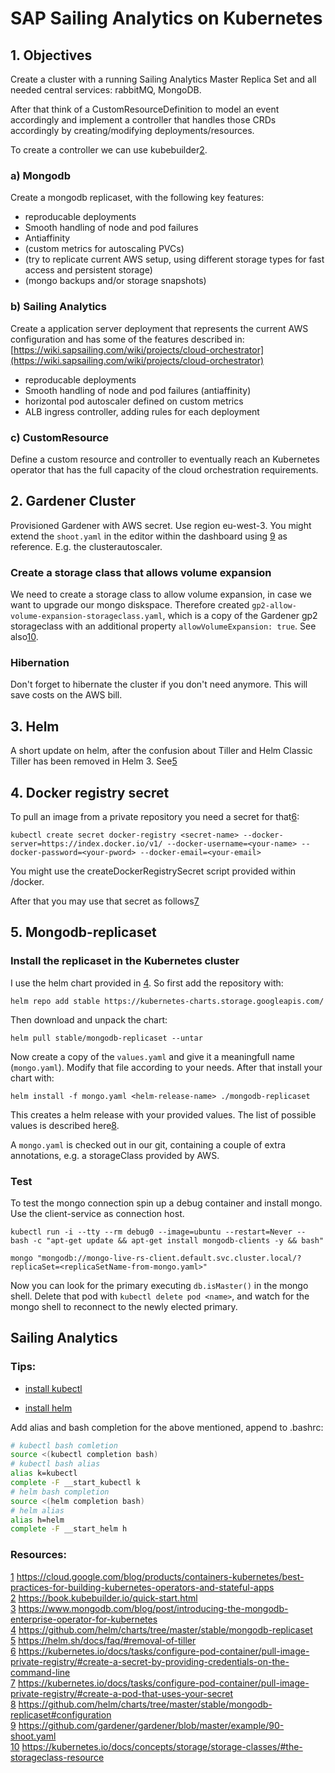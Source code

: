 # SAP Sailing Analytics on Kubernetes
## 1. Objectives
Create a cluster with a running Sailing Analytics Master Replica Set and all needed central services: rabbitMQ, MongoDB.

After that think of a CustomResourceDefinition to model an event accordingly and implement a controller that handles those CRDs accordingly by creating/modifying deployments/resources.

To create a controller we can use kubebuilder[2].

### a) Mongodb
Create a mongodb replicaset, with the following key features:
- reproducable deployments
- Smooth handling of node and pod failures
- Antiaffinity
- (custom metrics for autoscaling PVCs)
- (try to replicate current AWS setup, using different storage types for fast access and persistent storage)
- (mongo backups and/or storage snapshots)

### b) Sailing Analytics
Create a application server deployment that represents the current AWS configuration and has some of the features described in: [https://wiki.sapsailing.com/wiki/projects/cloud-orchestrator](https://wiki.sapsailing.com/wiki/projects/cloud-orchestrator)
- reproducable deployments
- Smooth handling of node and pod failures (antiaffinity)
- horizontal pod autoscaler defined on custom metrics
- ALB ingress controller, adding rules for each deployment

### c) CustomResource
Define a custom resource and controller to eventually reach an Kubernetes operator that has the full capacity of the cloud orchestration requirements.

## 2. Gardener Cluster
Provisioned Gardener with AWS secret. Use region eu-west-3. You might extend the ```shoot.yaml``` in the editor within the dashboard using [9] as reference. E.g. the clusterautoscaler. 

### Create a storage class that allows volume expansion
We need to create a storage class to allow volume expansion, in case we want to upgrade our mongo diskspace. Therefore created ```gp2-allow-volume-expansion-storageclass.yaml```, which is a copy of the Gardener gp2 storageclass with an additional property ```allowVolumeExpansion: true```. See also[10].

### Hibernation
Don't forget to hibernate the cluster if you don't need anymore. This will save costs on the AWS bill.

## 3. Helm
A short update on helm, after the confusion about Tiller and Helm Classic Tiller has been removed in Helm 3. See[5]

## 4. Docker registry secret
To pull an image from a private repository you need a secret for that[6]: 
```
kubectl create secret docker-registry <secret-name> --docker-server=https://index.docker.io/v1/ --docker-username=<your-name> --docker-password=<your-pword> --docker-email=<your-email>   
```
You might use the createDockerRegistrySecret script provided within /docker.

After that you may use that secret as follows[7]

## 5. Mongodb-replicaset

### Install the replicaset in the Kubernetes cluster
I use the helm chart provided in [4]. So first add the repository with:
```
helm repo add stable https://kubernetes-charts.storage.googleapis.com/
```
Then download and unpack the chart:
```
helm pull stable/mongodb-replicaset --untar 
```
Now create a copy of the ``values.yaml`` and give it a meaningfull name (``mongo.yaml``). Modify that file according to your needs. 
After that install your chart with:
```
helm install -f mongo.yaml <helm-release-name> ./mongodb-replicaset
```
This creates a helm release with your provided values. The list of possible values is described here[8].

A ```mongo.yaml``` is checked out in our git, containing a couple of extra annotations, e.g. a storageClass provided by AWS.


### Test
To test the mongo connection spin up a debug container and install mongo. Use the client-service as connection host. 
```
kubectl run -i --tty --rm debug0 --image=ubuntu --restart=Never -- bash -c "apt-get update && apt-get install mongodb-clients -y && bash"
```
```
mongo "mongodb://mongo-live-rs-client.default.svc.cluster.local/?replicaSet=<replicaSetName-from-mongo.yaml>"
```
Now you can look for the primary executing ``db.isMaster()`` in the mongo shell. Delete that pod with ``kubectl delete pod <name>``, and watch for the mongo shell to reconnect to the newly elected primary.

## Sailing Analytics


### Tips:
- [install kubectl](https://kubernetes.io/docs/tasks/tools/install-kubectl/) 

- [install helm](https://helm.sh/docs/intro/install/)

Add alias and bash completion for the above mentioned, append to .bashrc:
```bash
# kubectl bash comletion
source <(kubectl completion bash)
# kubectl bash alias
alias k=kubectl
complete -F __start_kubectl k
# helm bash completion
source <(helm completion bash)
# helm alias
alias h=helm
complete -F __start_helm h
```


### Resources:

[1] https://cloud.google.com/blog/products/containers-kubernetes/best-practices-for-building-kubernetes-operators-and-stateful-apps    
[2] https://book.kubebuilder.io/quick-start.html    
[3] https://www.mongodb.com/blog/post/introducing-the-mongodb-enterprise-operator-for-kubernetes     
[4] https://github.com/helm/charts/tree/master/stable/mongodb-replicaset    
[5] https://helm.sh/docs/faq/#removal-of-tiller    
[6] https://kubernetes.io/docs/tasks/configure-pod-container/pull-image-private-registry/#create-a-secret-by-providing-credentials-on-the-command-line    
[7] https://kubernetes.io/docs/tasks/configure-pod-container/pull-image-private-registry/#create-a-pod-that-uses-your-secret    
[8] https://github.com/helm/charts/tree/master/stable/mongodb-replicaset#configuration    
[9] https://github.com/gardener/gardener/blob/master/example/90-shoot.yaml    
[10] https://kubernetes.io/docs/concepts/storage/storage-classes/#the-storageclass-resource


[1]: https://cloud.google.com/blog/products/containers-kubernetes/best-practices-for-building-kubernetes-operators-and-stateful-apps
[2]: https://book.kubebuilder.io/quick-start.html
[3]: https://www.mongodb.com/blog/post/introducing-the-mongodb-enterprise-operator-for-kubernetes
[4]: https://github.com/helm/charts/tree/master/stable/mongodb-replicaset
[5]: https://helm.sh/docs/faq/#removal-of-tiller
[6]: https://kubernetes.io/docs/tasks/configure-pod-container/pull-image-private-registry/#create-a-secret-by-providing-credentials-on-the-command-line
[7]: https://kubernetes.io/docs/tasks/configure-pod-container/pull-image-private-registry/#create-a-pod-that-uses-your-secret
[8]: https://github.com/helm/charts/tree/master/stable/mongodb-replicaset#configuration
[9]: https://github.com/gardener/gardener/blob/master/example/90-shoot.yaml
[10]: https://kubernetes.io/docs/concepts/storage/storage-classes/#the-storageclass-resource

